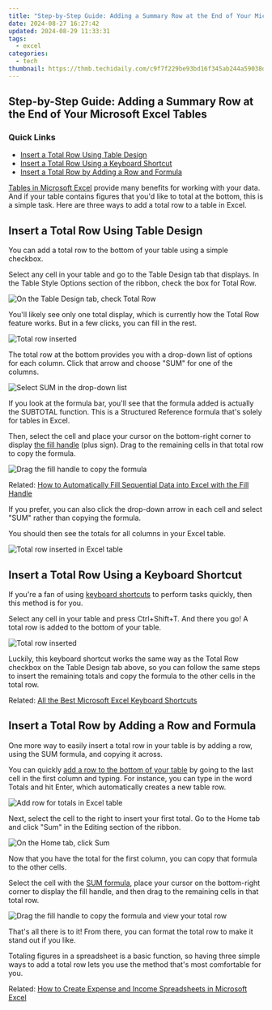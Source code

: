 ```yaml
---
title: "Step-by-Step Guide: Adding a Summary Row at the End of Your Microsoft Excel Tables"
date: 2024-08-27 16:27:42
updated: 2024-08-29 11:33:31
tags:
  - excel
categories:
  - tech
thumbnail: https://thmb.techidaily.com/c9f7f229be93bd16f345ab244a59038de305839bf85f5bcd91c871e399759a89.jpg
---
```


## Step-by-Step Guide: Adding a Summary Row at the End of Your Microsoft Excel Tables

### Quick Links

* [Insert a Total Row Using Table Design](https://facebook-video-recording.techidaily.com/new-2024-approved-covertly-engage-with-fb-live-feeds/)
* [Insert a Total Row Using a Keyboard Shortcut](https://activate-lock.techidaily.com/easy-fixes-how-to-recover-forgotten-icloud-password-on-your-iphone-15-pro-by-drfone-ios/)
* [Insert a Total Row by Adding a Row and Formula](https://desktop-recording.techidaily.com/mac-visionaries-reveal-screenflow-secrets-and-benefits-for-2024/)

[Tables in Microsoft Excel](https://instagram-videos.techidaily.com/updated-2024-approved-how-to-convert-your-best-videography-into-melodic-mp3s-insta/) provide many benefits for working with your data. And if your table contains figures that you'd like to total at the bottom, this is a simple task. Here are three ways to add a total row to a table in Excel.

##  Insert a Total Row Using Table Design

 You can add a total row to the bottom of your table using a simple checkbox.

 Select any cell in your table and go to the Table Design tab that displays. In the Table Style Options section of the ribbon, check the box for Total Row.

![On the Table Design tab, check Total Row](https://static1.howtogeekimages.com/wordpress/wp-content/uploads/2021/07/TableDesignTotalRow-ExcelTable.png) 

 You'll likely see only one total display, which is currently how the Total Row feature works. But in a few clicks, you can fill in the rest.

![Total row inserted](https://static1.howtogeekimages.com/wordpress/wp-content/uploads/2021/07/TableDesignTotalRowAdded-ExcelTable.png) 

 The total row at the bottom provides you with a drop-down list of options for each column. Click that arrow and choose "SUM" for one of the columns.

![Select SUM in the drop-down list](https://static1.howtogeekimages.com/wordpress/wp-content/uploads/2021/07/TableDesignTotalRowDropDownSum-ExcelTable.png) 

 If you look at the formula bar, you'll see that the formula added is actually the SUBTOTAL function. This is a Structured Reference formula that's solely for tables in Excel.

 Then, select the cell and place your cursor on the bottom-right corner to display [the fill handle](https://visual-screen-recording.techidaily.com/new-in-2024-top-5-best-hdmi-21-gaming-monitors-ps5-compatible/) (plus sign). Drag to the remaining cells in that total row to copy the formula.

![Drag the fill handle to copy the formula](https://static1.howtogeekimages.com/wordpress/wp-content/uploads/2021/07/FillHandleCopyTotalRowSum-ExcelTable.png) 

Related: [How to Automatically Fill Sequential Data into Excel with the Fill Handle](https://visual-screen-recording.techidaily.com/new-in-2024-top-5-best-hdmi-21-gaming-monitors-ps5-compatible/) 

 If you prefer, you can also click the drop-down arrow in each cell and select "SUM" rather than copying the formula.

 You should then see the totals for all columns in your Excel table.

![Total row inserted in Excel table](https://static1.howtogeekimages.com/wordpress/wp-content/uploads/2021/07/TableDesignTotalRowComplete-ExcelTable.png) 

##  Insert a Total Row Using a Keyboard Shortcut

 If you're a fan of using [keyboard shortcuts](https://eaxpv-info.techidaily.com/updated-2024-approved-high-definition-ready-enabling-av1-on-youtube/) to perform tasks quickly, then this method is for you.

 Select any cell in your table and press Ctrl+Shift+T. And there you go! A total row is added to the bottom of your table.

![Total row inserted](https://static1.howtogeekimages.com/wordpress/wp-content/uploads/2021/07/TableDesignTotalRowAdded-ExcelTable.png) 

 Luckily, this keyboard shortcut works the same way as the Total Row checkbox on the Table Design tab above, so you can follow the same steps to insert the remaining totals and copy the formula to the other cells in the total row.

Related: [All the Best Microsoft Excel Keyboard Shortcuts](https://eaxpv-info.techidaily.com/updated-2024-approved-high-definition-ready-enabling-av1-on-youtube/) 

##  Insert a Total Row by Adding a Row and Formula

 One more way to easily insert a total row in your table is by adding a row, using the SUM formula, and copying it across.

 You can quickly [add a row to the bottom of your table](https://fox-glue.techidaily.com/2024-approved-the-ultimate-guide-to-top-online-tools-for-perfecting-your-video-subtitles/) by going to the last cell in the first column and typing. For instance, you can type in the word Totals and hit Enter, which automatically creates a new table row.

![Add row for totals in Excel table](https://static1.howtogeekimages.com/wordpress/wp-content/uploads/2021/07/AddRowTotals-ExcelTable.png) 

 Next, select the cell to the right to insert your first total. Go to the Home tab and click "Sum" in the Editing section of the ribbon.

![On the Home tab, click Sum](https://static1.howtogeekimages.com/wordpress/wp-content/uploads/2021/07/AddRowTotalsClickSum-ExcelTable.png) 

 Now that you have the total for the first column, you can copy that formula to the other cells.

 Select the cell with the [SUM formula](https://instagram-videos.techidaily.com/updated-steps-to-instagram-verification-and-fan-growth-in-under-150-characters/), place your cursor on the bottom-right corner to display the fill handle, and then drag to the remaining cells in that total row.

![Drag the fill handle to copy the formula and view your total row](https://static1.howtogeekimages.com/wordpress/wp-content/uploads/2021/07/AddRowTotalsComplete-ExcelTable.png) 

 That's all there is to it! From there, you can format the total row to make it stand out if you like.

 Totaling figures in a spreadsheet is a basic function, so having three simple ways to add a total row lets you use the method that's most comfortable for you.

Related: [How to Create Expense and Income Spreadsheets in Microsoft Excel](https://fox-blue.techidaily.com/updated-diving-into-the-depths-with-gopro-hero5-for-2024/)

<ins class="adsbygoogle"
     style="display:block"
     data-ad-format="autorelaxed"
     data-ad-client="ca-pub-7571918770474297"
     data-ad-slot="1223367746"></ins>



<ins class="adsbygoogle"
     style="display:block"
     data-ad-client="ca-pub-7571918770474297"
     data-ad-slot="8358498916"
     data-ad-format="auto"
     data-full-width-responsive="true"></ins>

